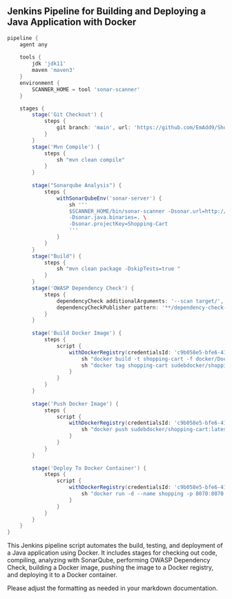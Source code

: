## Jenkins Pipeline for Building and Deploying a Java Application with Docker

```groovy
pipeline {
    agent any
    
    tools {
        jdk 'jdk11'
        maven 'maven3'
    }
    environment {
        SCANNER_HOME = tool 'sonar-scanner'
    }

    stages {
        stage('Git Checkout') {
            steps {
                git branch: 'main', url: 'https://github.com/EmAdd9/Shopping-Cart.git'
            }
        }
        stage('Mvn Compile') {
            steps {
                sh "mvn clean compile"
            }
        }
        
        stage("Sonarqube Analysis") {
            steps {
                withSonarQubeEnv('sonar-server') {
                    sh '''
                    $SCANNER_HOME/bin/sonar-scanner -Dsonar.url=http://13.235.252.22:9000/ -Dsonar.login=squ_81bbe5296c4b2f58d5d41c71e090bcfab5a5f9d3 -Dsonar.projectName=Shopping-Cart \
                    -Dsonar.java.binaries=. \
                    -Dsonar.projectKey=Shopping-Cart
                    '''
                }
            }
        }
        stage("Build") {
            steps {
                sh "mvn clean package -DskipTests=true "
            }
        }
        stage('OWASP Dependency Check') {
            steps {
                dependencyCheck additionalArguments: '--scan target/', odcInstallation: 'owasp'
                dependencyCheckPublisher pattern: '**/dependency-check-report.xml'
            }
        }
   
        stage('Build Docker Image') {
            steps {
                script {
                    withDockerRegistry(credentialsId: 'c9b058e5-bfe6-41f8-9b5d-dc0b0d2955ac', toolName: 'docker') {
                        sh "docker build -t shopping-cart -f docker/Dockerfile ."
                        sh "docker tag shopping-cart sudebdocker/shopping-cart:latest"
                    }
                }
            }
        }
        
        stage('Push Docker Image') {
            steps {
                script {
                    withDockerRegistry(credentialsId: 'c9b058e5-bfe6-41f8-9b5d-dc0b0d2955ac', toolName: 'docker') {
                        sh "docker push sudebdocker/shopping-cart:latest"
                    }
                }
            }
        }
        
        stage('Deploy To Docker Container') {
            steps {
                script {
                    withDockerRegistry(credentialsId: 'c9b058e5-bfe6-41f8-9b5d-dc0b0d2955ac', toolName: 'docker') {
                        sh "docker run -d --name shopping -p 8070:8070 sudebdocker/shopping-cart:latest"
                    }
                }
            }
        }
    }
}
```
This Jenkins pipeline script automates the build, testing, and deployment of a Java application using Docker. It includes stages for checking out code, compiling, analyzing with SonarQube, performing OWASP Dependency Check, building a Docker image, pushing the image to a Docker registry, and deploying it to a Docker container.

Please adjust the formatting as needed in your markdown documentation.
